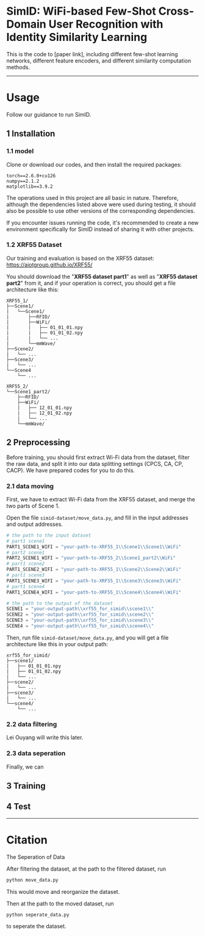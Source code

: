 # SimID: WiFi-based Few-Shot Cross-Domain User Recognition with Identity Similarity Learning

This is the code to [paper link], including different few-shot learning networks, different feature encoders, and different similarity computation methods.

---

# Usage

Follow our guidance to run SimID.


## 1 Installation

### 1.1 model

Clone or download our codes, and then install the required packages:

~~~
torch==2.6.0+cu126
numpy==2.1.2
matplotlib==3.9.2
~~~

The operations used in this project are all basic in nature. Therefore, although the dependencies listed above were used during testing, it should also be possible to use other versions of the corresponding dependencies.

If you encounter issues running the code, it's recommended to create a new environment specifically for SimID instead of sharing it with other projects. 

### 1.2 XRF55 Dataset

Our training and evaluation is based on the XRF55 dataset: https://aiotgroup.github.io/XRF55/

You should download the "**XRF55 dataset part1**" as well as "**XRF55 dataset part2**" from it, and if your operation is correct, you should get a file architecture like this:

~~~
XRF55_1/
├──Scene1/
|   └──Scene1/
|       ├──RFID/
|       ├──WiFi/
|       |   ├── 01_01_01.npy
|       |   ├── 01_01_02.npy
|       |   └── ...
|       └──mmWave/
├──Scene2/
|   └── ...
├──Scene3/
|   └── ...
└──Scene4
    └── ...

XRF55_2/
└──Scene1_part2/
    ├──RFID/
    ├──WiFi/
    |   ├── 12_01_01.npy
    |   ├── 12_01_02.npy
    |   └── ...
    └──mmWave/
~~~

## 2 Preprocessing

Before training, you should first extract Wi-Fi data from the dataset, filter the raw data, and split it into our data splitting settings (CPCS, CA, CP, CACP). We have prepared codes for you to do this.

### 2.1 data moving

First, we have to extract Wi-Fi data from the XRF55 dataset, and merge the two parts of Scene 1.

Open the file `simid-dataset/move_data.py`, and fill in the input addresses and output addresses. 


~~~python
# the path to the input dataset
# part1 scene1
PART1_SCENE1_WIFI = "your-path-to-XRF55_1\\Scene1\\Scene1\\WiFi"
# part2 scene1
PART2_SCENE1_WIFI = "your-path-to-XRF55_2\\Scene1_part2\\WiFi"
# part1 scene2
PART1_SCENE2_WIFI = "your-path-to-XRF55_1\\Scene2\\Scene2\\WiFi"
# part1 scene3
PART1_SCENE3_WIFI = "your-path-to-XRF55_1\\Scene3\\Scene3\\WiFi"
# part1 scene4
PART1_SCENE4_WIFI = "your-path-to-XRF55_1\\Scene4\\Scene4\\WiFi"

# the path to the output of the dataset
SCENE1 = "your-output-path\\xrf55_for_simid\\scene1\\"
SCENE2 = "your-output-path\\xrf55_for_simid\\scene2\\"
SCENE3 = "your-output-path\\xrf55_for_simid\\scene3\\"
SCENE4 = "your-output-path\\xrf55_for_simid\\scene4\\"
~~~

Then, run file `simid-dataset/move_data.py`, and you will get a file architecture like this in your output path:

~~~
xrf55_for_simid/
├──scene1/
|   ├── 01_01_01.npy
|   ├── 01_01_02.npy
|   └── ...
├──scene2/
|   └── ...
├──scene3/
|   └── ...
└──scene4/
    └── ...
~~~

### 2.2 data filtering

Lei Ouyang will write this later.

### 2.3 data seperation

Finally, we can 


## 3 Training

## 4 Test

---

# Citation

The Seperation of Data

After filtering the dataset, at the path to the filtered dataset, run

~~~bash
python move_data.py
~~~

This would move and reorganize the dataset.

Then at the path to the moved dataset, run

~~~bash
python seperate_data.py
~~~

to seperate the dataset.
